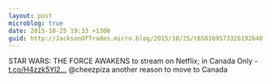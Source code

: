```yaml
---
layout: post
microblog: true
date: 2015-10-25 19:33 +1300
guid: http://JacksonOfTrades.micro.blog/2015/10/25/t658169573326192640.html
---
```

STAR WARS: THE FORCE AWAKENS to stream on Netflix; in Canada Only - [t.co/H4zzk5Yl2...](https://t.co/H4zzk5Yl2b)
@cheezpiza another reason to move to Canada

